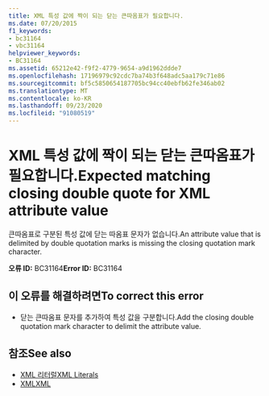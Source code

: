```yaml
---
title: XML 특성 값에 짝이 되는 닫는 큰따옴표가 필요합니다.
ms.date: 07/20/2015
f1_keywords:
- bc31164
- vbc31164
helpviewer_keywords:
- BC31164
ms.assetid: 65212e42-f9f2-4779-9654-a9d1962ddde7
ms.openlocfilehash: 17196979c92cdc7ba74b3f648adc5aa179c71e86
ms.sourcegitcommit: bf5c5850654187705bc94cc40ebfb62fe346ab02
ms.translationtype: MT
ms.contentlocale: ko-KR
ms.lasthandoff: 09/23/2020
ms.locfileid: "91080519"
---
```

# <a name="expected-matching-closing-double-quote-for-xml-attribute-value"></a><span data-ttu-id="fefce-102">XML 특성 값에 짝이 되는 닫는 큰따옴표가 필요합니다.</span><span class="sxs-lookup"><span data-stu-id="fefce-102">Expected matching closing double quote for XML attribute value</span></span>

<span data-ttu-id="fefce-103">큰따옴표로 구분된 특성 값에 닫는 따옴표 문자가 없습니다.</span><span class="sxs-lookup"><span data-stu-id="fefce-103">An attribute value that is delimited by double quotation marks is missing the closing quotation mark character.</span></span>  
  
 <span data-ttu-id="fefce-104">**오류 ID:** BC31164</span><span class="sxs-lookup"><span data-stu-id="fefce-104">**Error ID:** BC31164</span></span>  
  
## <a name="to-correct-this-error"></a><span data-ttu-id="fefce-105">이 오류를 해결하려면</span><span class="sxs-lookup"><span data-stu-id="fefce-105">To correct this error</span></span>  
  
- <span data-ttu-id="fefce-106">닫는 큰따옴표 문자를 추가하여 특성 값을 구분합니다.</span><span class="sxs-lookup"><span data-stu-id="fefce-106">Add the closing double quotation mark character to delimit the attribute value.</span></span>  
  
## <a name="see-also"></a><span data-ttu-id="fefce-107">참조</span><span class="sxs-lookup"><span data-stu-id="fefce-107">See also</span></span>

- [<span data-ttu-id="fefce-108">XML 리터럴</span><span class="sxs-lookup"><span data-stu-id="fefce-108">XML Literals</span></span>](../language-reference/xml-literals/index.md)
- [<span data-ttu-id="fefce-109">XML</span><span class="sxs-lookup"><span data-stu-id="fefce-109">XML</span></span>](../programming-guide/language-features/xml/index.md)
